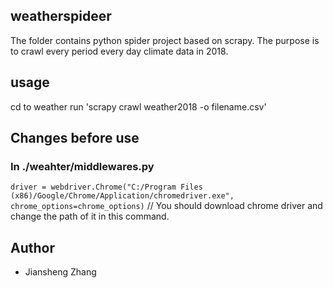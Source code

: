 ## weatherspideer
The folder contains python spider project based on scrapy.
The purpose is to crawl every period every day climate data in 2018.


## usage
cd to weather
run 'scrapy crawl weather2018 -o filename.csv'

## Changes before use
### In ./weahter/middlewares.py

`driver = webdriver.Chrome("C:/Program Files (x86)/Google/Chrome/Application/chromedriver.exe", chrome_options=chrome_options)`
// You should download chrome driver and change the path of it in this command.

## Author
- Jiansheng Zhang